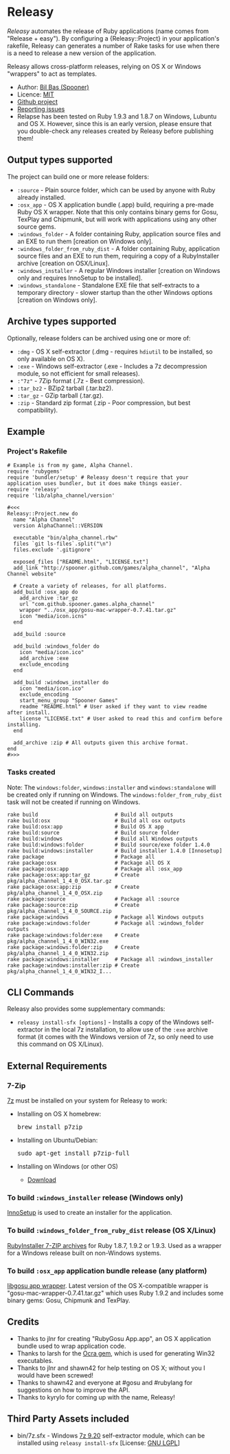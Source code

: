 Releasy
=======

_Releasy_ automates the release of Ruby applications (name comes from "Release + easy").
By configuring a {Releasy::Project} in your application's rakefile, Releasy can generates a number of Rake tasks for use
when there is a need to release a new version of the application.

Releasy allows cross-platform releases, relying on OS X or Windows "wrappers" to act as templates.

* Author: [Bil Bas (Spooner)](https://github.com/Spooner)
* Licence: [MIT](http://www.opensource.org/licenses/mit-license.php)
* [Github project](https://github.com/Spooner/releasy)
* [Reporting issues](https://github.com/Spooner/releasy/issues)
* Relapse has been tested on Ruby 1.9.3 and 1.8.7 on Windows, Lubuntu and OS X. However, since this is an early version, please ensure that you double-check any releases created by Releasy before publishing them!

Output types supported
----------------------

The project can build one or more release folders:

* `:source` - Plain source folder, which can be used by anyone with Ruby already installed.
* `:osx_app` - OS X application bundle (.app) build, requiring a pre-made Ruby OS X wrapper. Note that this only contains binary gems for Gosu, TexPlay and Chipmunk, but will work with applications using any other source gems.
* `:windows_folder` - A folder containing Ruby, application source files and an EXE to run them [creation on Windows only].
* `:windows_folder_from_ruby_dist` - A folder containing Ruby, application source files and an EXE to run them, requiring a copy of a RubyInstaller archive [creation on OSX/Linux].
* `:windows_installer` - A regular Windows installer [creation on Windows only and requires InnoSetup to be installed].
* `:windows_standalone` - Standalone EXE file that self-extracts to a temporary directory - slower startup than the other Windows options [creation on Windows only].

Archive types supported
-----------------------

Optionally, release folders can be archived using one or more of:

* `:dmg` - OS X self-extractor (.dmg - requires `hdiutil` to be installed, so only available on OS X).
* `:exe` - Windows self-extractor (.exe - Includes a 7z decompression module, so not efficient for small releases).
* `:"7z"` - 7Zip format (.7z - Best compression).
* `:tar_bz2` - BZip2 tarball (.tar.bz2).
* `:tar_gz` - GZip tarball (.tar.gz).
* `:zip` - Standard zip format (.zip - Poor compression, but best compatibility).

Example
-------

### Project's Rakefile

    # Example is from my game, Alpha Channel.
    require 'rubygems'
    require 'bundler/setup' # Releasy doesn't require that your application uses bundler, but it does make things easier.
    require 'releasy'
    require 'lib/alpha_channel/version'

    #<<<
    Releasy::Project.new do
      name "Alpha Channel"
      version AlphaChannel::VERSION

      executable "bin/alpha_channel.rbw"
      files `git ls-files`.split("\n")
      files.exclude '.gitignore'

      exposed_files ["README.html", "LICENSE.txt"]
      add_link "http://spooner.github.com/games/alpha_channel", "Alpha Channel website"

      # Create a variety of releases, for all platforms.
      add_build :osx_app do
        add_archive :tar_gz
        url "com.github.spooner.games.alpha_channel"
        wrapper "../osx_app/gosu-mac-wrapper-0.7.41.tar.gz"
        icon "media/icon.icns"
      end

      add_build :source

      add_build :windows_folder do
        icon "media/icon.ico"
        add_archive :exe
        exclude_encoding
      end

      add_build :windows_installer do
        icon "media/icon.ico"
        exclude_encoding
        start_menu_group "Spooner Games"
        readme "README.html" # User asked if they want to view readme after install.
        license "LICENSE.txt" # User asked to read this and confirm before installing.
      end

      add_archive :zip # All outputs given this archive format.
    end
    #>>>

### Tasks created

Note: The `windows:folder`, `windows:installer` and `windows:standalone` will be created only if running on Windows.
The `windows:folder_from_ruby_dist` task will not be created if running on Windows.

    rake build                         # Build all outputs
    rake build:osx                     # Build all osx outputs
    rake build:osx:app                 # Build OS X app
    rake build:source                  # Build source folder
    rake build:windows                 # Build all Windows outputs
    rake build:windows:folder          # Build source/exe folder 1.4.0
    rake build:windows:installer       # Build installer 1.4.0 [Innosetup]
    rake package                       # Package all
    rake package:osx                   # Package all OS X
    rake package:osx:app               # Package all :osx_app
    rake package:osx:app:tar_gz        # Create pkg/alpha_channel_1_4_0_OSX.tar.gz
    rake package:osx:app:zip           # Create pkg/alpha_channel_1_4_0_OSX.zip
    rake package:source                # Package all :source
    rake package:source:zip            # Create pkg/alpha_channel_1_4_0_SOURCE.zip
    rake package:windows               # Package all Windows outputs
    rake package:windows:folder        # Package all :windows_folder outputs
    rake package:windows:folder:exe    # Create pkg/alpha_channel_1_4_0_WIN32.exe
    rake package:windows:folder:zip    # Create pkg/alpha_channel_1_4_0_WIN32.zip
    rake package:windows:installer     # Package all :windows_installer
    rake package:windows:installer:zip # Create pkg/alpha_channel_1_4_0_WIN32_I...

CLI Commands
------------

Releasy also provides some supplementary commands:

* `releasy install-sfx [options]` - Installs a copy of the Windows self-extractor in the local 7z installation, to allow use of the `:exe` archive format (it comes with the Windows version of 7z, so only need to use this command on OS X/Linux).


External Requirements
---------------------

### 7-Zip

[7z](http://www.7-zip.org) must be installed on your system for Releasy to work:

  - Installing on OS X homebrew:

    <pre>brew install p7zip</pre>

  - Installing on Ubuntu/Debian:

    <pre>sudo apt-get install p7zip-full</pre>

  - Installing on Windows (or other OS)

    * [Download](http://www.7-zip.org/download.html)

### To build `:windows_installer` release (Windows only)

[InnoSetup](http://www.jrsoftware.org/isdl.php) is used to create an installer for the application.

### To build `:windows_folder_from_ruby_dist` release (OS X/Linux)

[RubyInstaller 7-ZIP archives](http://rubyinstaller.org/downloads/) for Ruby 1.8.7, 1.9.2 or 1.9.3. Used as a wrapper for a Windows release built on non-Windows systems.

### To build `:osx_app` application bundle release (any platform)

[libgosu app wrapper](http://www.libgosu.org/downloads/). Latest version of the OS X-compatible wrapper is "gosu-mac-wrapper-0.7.41.tar.gz" which uses Ruby 1.9.2 and includes some binary gems: Gosu, Chipmunk and TexPlay.

Credits
-------

* Thanks to jlnr for creating "RubyGosu App.app", an OS X application bundle used to wrap application code.
* Thanks to larsh for the [Ocra gem](http://ocra.rubyforge.org/), which is used for generating Win32 executables.
* Thanks to jlnr and shawn42 for help testing on OS X; without you I would have been screwed!
* Thanks to shawn42 and everyone at #gosu and #rubylang for suggestions on how to improve the API.
* Thanks to kyrylo for coming up with the name, Releasy!

Third Party Assets included
---------------------------

* bin/7z.sfx - Windows [7z 9.20](http://www.7-zip.org) self-extractor module, which can be installed using `releasy install-sfx` [License: [GNU LGPL](http://www.7-zip.org/license.txt)]

